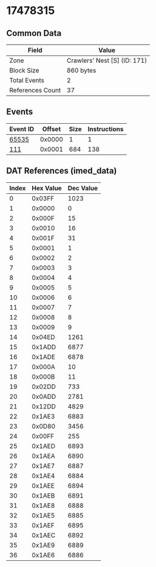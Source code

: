 # 17478315

## Common Data

| Field            | Value                        |
|------------------|------------------------------|
| Zone             | Crawlers' Nest [S] (ID: 171) |
| Block Size       | 860 bytes                    |
| Total Events     | 2                            |
| References Count | 37                           |

## Events

| Event ID            | Offset   |   Size |   Instructions |
|---------------------|----------|--------|----------------|
| [65535](./65535.md) | 0x0000   |      1 |              1 |
| [111](./111.md)     | 0x0001   |    684 |            138 |

## DAT References (imed_data)

|   Index | Hex Value   |   Dec Value |
|---------|-------------|-------------|
|       0 | 0x03FF      |        1023 |
|       1 | 0x0000      |           0 |
|       2 | 0x000F      |          15 |
|       3 | 0x0010      |          16 |
|       4 | 0x001F      |          31 |
|       5 | 0x0001      |           1 |
|       6 | 0x0002      |           2 |
|       7 | 0x0003      |           3 |
|       8 | 0x0004      |           4 |
|       9 | 0x0005      |           5 |
|      10 | 0x0006      |           6 |
|      11 | 0x0007      |           7 |
|      12 | 0x0008      |           8 |
|      13 | 0x0009      |           9 |
|      14 | 0x04ED      |        1261 |
|      15 | 0x1ADD      |        6877 |
|      16 | 0x1ADE      |        6878 |
|      17 | 0x000A      |          10 |
|      18 | 0x000B      |          11 |
|      19 | 0x02DD      |         733 |
|      20 | 0x0ADD      |        2781 |
|      21 | 0x12DD      |        4829 |
|      22 | 0x1AE3      |        6883 |
|      23 | 0x0D80      |        3456 |
|      24 | 0x00FF      |         255 |
|      25 | 0x1AED      |        6893 |
|      26 | 0x1AEA      |        6890 |
|      27 | 0x1AE7      |        6887 |
|      28 | 0x1AE4      |        6884 |
|      29 | 0x1AEE      |        6894 |
|      30 | 0x1AEB      |        6891 |
|      31 | 0x1AE8      |        6888 |
|      32 | 0x1AE5      |        6885 |
|      33 | 0x1AEF      |        6895 |
|      34 | 0x1AEC      |        6892 |
|      35 | 0x1AE9      |        6889 |
|      36 | 0x1AE6      |        6886 |
